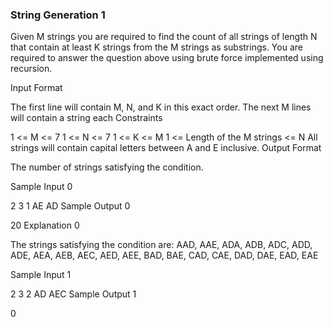 ### String Generation 1
Given M strings you are required to find the count of all strings of length N that contain at least K strings from the M strings as substrings. You are required to answer the question above using brute force implemented using recursion.

Input Format

The first line will contain M, N, and K in this exact order.
The next M lines will contain a string each
Constraints

1 <= M <= 7
1 <= N <= 7
1 <= K <= M
1 <= Length of the M strings <= N
All strings will contain capital letters between A and E inclusive.
Output Format

The number of strings satisfying the condition.

Sample Input 0

2 3 1
AE
AD
Sample Output 0

20
Explanation 0

The strings satisfying the condition are: AAD, AAE, ADA, ADB, ADC, ADD, ADE, AEA, AEB, AEC, AED, AEE, BAD, BAE, CAD, CAE, DAD, DAE, EAD, EAE

Sample Input 1

2 3 2
AD
AEC
Sample Output 1

0